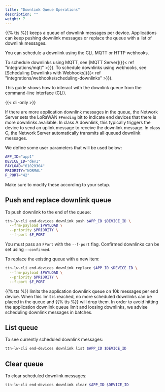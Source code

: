 ```yaml
---
title: "Downlink Queue Operations"
description: ""
weight: 7
---
```


{{% tts %}} keeps a queue of downlink messages per device. Applications can keep pushing downlink messages or replace the queue with a list of downlink messages.

<!--more-->

You can schedule a downlink using the CLI, MQTT or HTTP webhooks.

To schedule downlinks using MQTT, see [MQTT Server]({{< ref "integrations/mqtt" >}}). To schedule downlinks using webhooks, see [Scheduling Downlinks with Webhooks]({{< ref "integrations/webhooks/scheduling-downlinks" >}}).

This guide shows how to interact with the downlink queue from the command-line interface (CLI).

{{< cli-only >}}

If there are more application downlink messages in the queue, the Network Server sets the LoRaWAN `FPending` bit to indicate end devices that there is more downlinks available. In class A downlink, this typically triggers the device to send an uplink message to receive the downlink message. In class C, the Network Server automatically transmits all queued downlink messages.

We define some user parameters that will be used below:

```bash
APP_ID="app1" 
DEVICE_ID="dev1"
PAYLOAD="01020304"
PRIORITY="NORMAL"
F_PORT="42"
```

Make sure to modify these according to your setup.

## Push and replace downlink queue

To push downlink to the end of the queue:

```bash
ttn-lw-cli end-devices downlink push $APP_ID $DEVICE_ID \
  --frm-payload $PAYLOAD \
  --priority $PRIORITY \
  --f-port $F_PORT
```

You must pass an `FPort` with the `--f-port` flag. Confirmed downlinks can be set using `--confirmed`.

To replace the existing queue with a new item:

```bash
ttn-lw-cli end-devices downlink replace $APP_ID $DEVICE_ID \
  --frm-payload $PAYLOAD \
  --priority $PRIORITY \
  --f-port $F_PORT
```

{{% tts %}} limits the application downlink queue on 10k messages per end device. When this limit is reached, no more scheduled downlinks can be placed in the queue and {{% tts %}} will drop them. In order to avoid hitting the application downlink queue limit and loosing downlinks, we advise scheduling downlink messages in batches.

## List queue

To see currently scheduled downlink messages:

```bash
ttn-lw-cli end-devices downlink list $APP_ID $DEVICE_ID
```

## Clear queue

To clear scheduled downlink messages:

```bash
ttn-lw-cli end-devices downlink clear $APP_ID $DEVICE_ID
```
